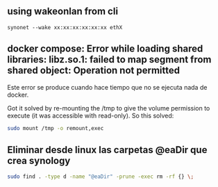 ## using wakeonlan from cli

`synonet --wake xx:xx:xx:xx:xx:xx ethX`


## docker compose: Error while loading shared libraries: libz.so.1: failed to map segment from shared object: Operation not permitted

Este error se produce cuando hace tiempo que no se ejecuta nada de docker.

Got it solved by re-mounting the /tmp to give the volume permission to execute (it was accessible with read-only). So this solved:

```bash
sudo mount /tmp -o remount,exec
```

## Eliminar desde linux las carpetas @eaDir que crea synology

```bash
sudo find . -type d -name "@eaDir" -prune -exec rm -rf {} \;
```
